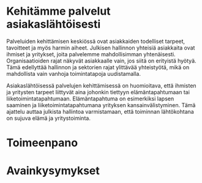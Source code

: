 # Kehitämme palvelut asiakaslähtöisesti

Palveluiden kehittämisen keskiössä ovat asiakkaiden todelliset tarpeet, tavoitteet ja myös harmin aiheet. Julkisen hallinnon yhteisiä asiakkaita ovat ihmiset ja yritykset, joita palvelemme mahdollisimman yhtenäisesti. Organisaatioiden rajat näkyvät asiakkaalle vain, jos siitä on erityistä hyötyä. Tämä edellyttää hallinnon ja sektorien rajat ylittävää yhteistyötä, mikä on mahdollista vain vanhoja toimintatapoja uudistamalla.

Asiakaslähtöisessä palvelujen kehittämisessä on huomioitava, että ihmisten ja yritysten tarpeet liittyvät aina johonkin tiettyyn elämäntapahtumaan tai liiketoimintatapahtumaan. Elämäntapahtuma on esimerkiksi lapsen saaminen ja liiketoimintatapahtumana yrityksen kansainvälistyminen. Tämä ajattelu auttaa julkista hallintoa varmistamaan, että toiminnan lähtökohtana on sujuva elämä ja yritystoiminta. 

# Toimeenpano

# Avainkysymykset
